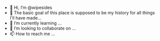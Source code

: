 - 👋 Hi, I’m @wipesides
- 👀 The basic goal of this place is supposed to be my history for all things I'll have made...
- 🌱 I’m currently learning ...
- 💞️ I’m looking to collaborate on ...
- 📫 How to reach me ...

<!---
wipesides/wipesides is a ✨ special ✨ repository because its `README.md` (this file) appears on your GitHub profile.
You can click the Preview link to take a look at your changes.
--->
